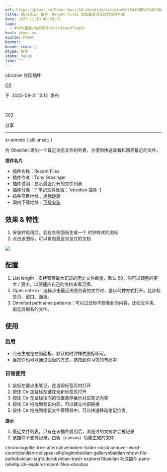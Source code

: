```yaml
---
url: https://pkmer.cn/Pkmer-Docs/10-obsidian/obsidian%E7%A4%BE%E5%8C%BA%E6%8F%92%E4%BB%B6/recent-files-obsidian/
title: Obsidian 插件：Recent Files 添加最近浏览过的文件列表
date: 2023-11-13 00:28:52
tags:
  - 400兴趣类/电脑软件/Obsidian/Plugin
host: pkmer.cn
source: Pkmer
banner: 
banner_icon: 🔖
dtype: 插件
state: false
time: ""
---
```

<div class="menu-toggle"> <SidebarToggle client:idle ></SidebarToggle> </div>

obsidian 社区插件

[OS](https://pkmer.cn/authors/os)

于  2023-08-31 15:12  发布

 

303

分享

* * *

sr-annote { all: unset; }

为 Obsidian 添加一个最近浏览文件的列表，方便你快速查看和回溯最近的文件。

**插件名片**

*   插件名称：Recent Files
*   插件作者：Tony Grosinger
*   插件说明：显示最近打开的文件列表
*   插件分类：[’ 笔记文件处理 ’, ‘obsidian 插件 ‘]
*   插件项目地址：[点我跳转](https://github.com/tgrosinger/recent-files-obsidian)
*   国内下载地址：[下载安装](https://pkmer.cn/products/plugin/pluginMarket/?recent-files-obsidian)

## 效果 & 特性

1.  安装并启用后，会在左侧面板生成一个 时钟样式的图标
2.  点击该图标，可以看到最近浏览过的文档

![](https://cdn.pkmer.cn/images/5e43ff4bdd31ad16e66226ac1c05a67b_MD5.png!pkmer)

## 配置

1.  List length：支持管理最大记录的历史文件数量，默认 50，你可以调整的更大 / 更小，以便适应自己的文档查看习惯。
2.  Open note in：选择点击最近浏览列表的文件时，是以何种方式打开。比如标签页、窗口、面板。
3.  Omniited pathname patterns：可以过滤你不想看到的内容，比如文件夹、指定后缀名的文件。

## 使用

### 启用

*   点击生成在左侧面板，默认的时钟样式图标即可。
*   当然你也可以通过面板的方式，拖拽到你习惯的布局中

### 日常使用

1.  鼠标左键点击笔记，在当前标签页内打开
2.  按住 Ctr 加鼠标左键在全新标签页打开
3.  按住 Ctr 在鼠标指向的位置悬停展示对应笔记内容
4.  按住 Ctr 拖拽到笔记内部，可以建立内部链接
5.  按住 Ctr 拖拽到笔记文件管理器中，可以快速移动笔记位置。

**提示**

1.  最近文件列表，只有在该插件启用后，浏览过的文档才会被记录
2.  该插件不支持记录，白板（canvas）功能生成的文件

chronologyfile-tree-alternativehidden-folder-obsidiannovel-word-countobsidian-collapse-all-pluginobsidian-galleryobsidian-show-file-pathobsidian-tagfolderobsidian-trash-explorerObsidian 社区插件 pane-reliefquick-explorerrecent-files-obsidian